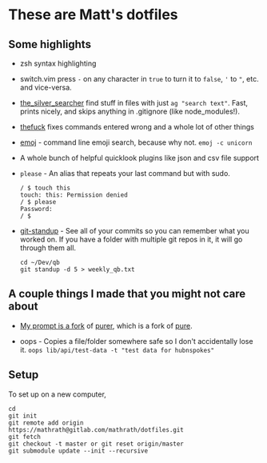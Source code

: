 # These are Matt's dotfiles

## Some highlights

* zsh syntax highlighting


* switch.vim press `-` on any character in  `true` to turn it to `false`, `'` to `"`, etc. and vice-versa.

* [the_silver_searcher](https://github.com/ggreer/the_silver_searcher) find stuff in files with just `ag "search text"`. Fast, prints nicely, and skips anything in .gitignore (like node_modules!).

* [thefuck](https://github.com/nvbn/thefuck) fixes commands entered wrong and a whole lot of other things

* [emoj](https://github.com/sindresorhus/emoj) - command line emoji search, because why not. `emoj -c unicorn`

* A whole bunch of helpful quicklook plugins like json and csv file support

* `please` - An alias that repeats your last command but with sudo.

  ```
  / $ touch this
  touch: this: Permission denied
  / $ please
  Password:
  / $ 
  ```

* [git-standup](https://github.com/kamranahmedse/git-standup) - See all of your commits so you can remember what you worked on. If you have a folder with multiple git repos in it, it will go through them all.  

  ```
  cd ~/Dev/qb
  git standup -d 5 > weekly_qb.txt
  ```



## A couple things I made that you might not care about

* [My prompt is a fork](https://github.com/mathrath/purer) of [purer](https://github.com/DFurnes/purer), which is a fork of [pure](https://github.com/sindresorhus/pure).

* oops - Copies a file/folder somewhere safe so I don't accidentally lose it. `oops lib/api/test-data -t "test data for hubnspokes"`

## Setup

To set up on a new computer,

```
cd
git init
git remote add origin https://mathrath@gitlab.com/mathrath/dotfiles.git
git fetch
git checkout -t master or git reset origin/master
git submodule update --init --recursive
```

